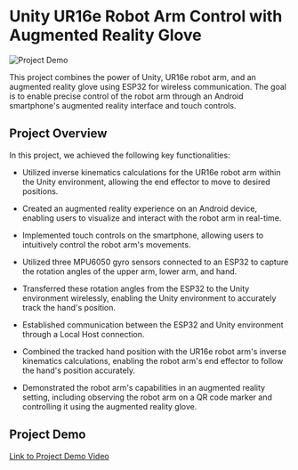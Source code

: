 # Unity UR16e Robot Arm Control with Augmented Reality Glove

![Project Demo](link_to_project_demo.gif)

This project combines the power of Unity, UR16e robot arm, and an augmented reality glove using ESP32 for wireless communication. The goal is to enable precise control of the robot arm through an Android smartphone's augmented reality interface and touch controls.

## Project Overview

In this project, we achieved the following key functionalities:

- Utilized inverse kinematics calculations for the UR16e robot arm within the Unity environment, allowing the end effector to move to desired positions.

- Created an augmented reality experience on an Android device, enabling users to visualize and interact with the robot arm in real-time.

- Implemented touch controls on the smartphone, allowing users to intuitively control the robot arm's movements.

- Utilized three MPU6050 gyro sensors connected to an ESP32 to capture the rotation angles of the upper arm, lower arm, and hand.

- Transferred these rotation angles from the ESP32 to the Unity environment wirelessly, enabling the Unity environment to accurately track the hand's position.

- Established communication between the ESP32 and Unity environment through a Local Host connection.

- Combined the tracked hand position with the UR16e robot arm's inverse kinematics calculations, enabling the robot arm's end effector to follow the hand's position accurately.

- Demonstrated the robot arm's capabilities in an augmented reality setting, including observing the robot arm on a QR code marker and controlling it using the augmented reality glove.

## Project Demo

[Link to Project Demo Video](https://www.youtube.com/watch?v=FRx_d1CK45s)

